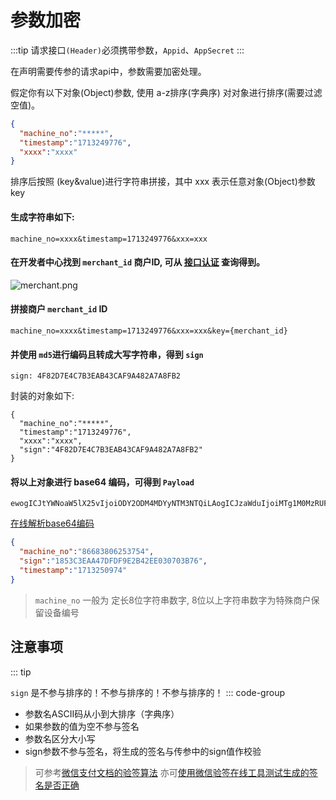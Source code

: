 # 参数加密

:::tip
请求接口`(Header)`必须携带参数，`Appid`、`AppSecret`
:::

在声明需要传参的请求api中，参数需要加密处理。

假定你有以下对象(Object)参数, 使用 a-z排序(字典序) 对对象进行排序(需要过滤空值)。

```json
{
  "machine_no":"*****",
  "timestamp":"1713249776",
  "xxxx":"xxxx"
}
```
排序后按照 (key&value)进行字符串拼接，其中 xxx 表示任意对象(Object)参数key

#### 生成字符串如下: 
```
machine_no=xxxx&timestamp=1713249776&xxx=xxx
```

#### 在开发者中心找到 `merchant_id` 商户ID, 可从 [接口认证](authentication.md) 查询得到。

![merchant.png](/images/appid.jpg)

#### 拼接商户  `merchant_id` ID
```
machine_no=xxxx&timestamp=1713249776&xxx=xxx&key={merchant_id}
```

#### 并使用 `md5`进行编码且转成大写字符串，得到 `sign`
```
sign: 4F82D7E4C7B3EAB43CAF9A482A7A8FB2
```

封装的对象如下: 
```
{
  "machine_no":"*****",
  "timestamp":"1713249776",
  "xxxx":"xxxx",
  "sign":"4F82D7E4C7B3EAB43CAF9A482A7A8FB2"
}
```

#### 将以上对象进行 base64 编码，可得到 `Payload`
```
ewogICJtYWNoaW5lX25vIjoiODY2ODM4MDYyNTM3NTQiLAogICJzaWduIjoiMTg1M0MzRUFBNDdERkRGOUUyQjQyRUUwMzA3MDNCNzYiLAogICJ0aW1lc3RhbXAiOiIxNzEzMjUwOTc0Igp9
```

[在线解析base64编码](https://tool.chinaz.com/tools/base64.aspx)

```json
{
  "machine_no":"86683806253754",
  "sign":"1853C3EAA47DFDF9E2B42EE030703B76",
  "timestamp":"1713250974"
}
```

> `machine_no` 一般为 定长8位字符串数字, 8位以上字符串数字为特殊商户保留设备编号


## 注意事项

::: tip

``sign`` 是不参与排序的！不参与排序的！不参与排序的！
::: code-group

+ 参数名ASCII码从小到大排序（字典序）
+ 如果参数的值为空不参与签名
+ 参数名区分大小写
+ sign参数不参与签名，将生成的签名与传参中的sign值作校验
  
> 可参考[微信支付文档的验签算法](https://pay.weixin.qq.com/wiki/doc/api/jsapi.php?chapter=4_3)
> 亦可[使用微信验签在线工具测试生成的签名是否正确](https://pay.weixin.qq.com/wiki/tools/signverify/)
